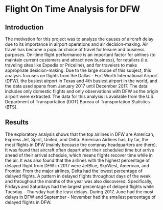 # Flight On Time Analysis for DFW

## Introduction
The motivation for this project was to analyze the causes of aircraft delay due to its importance in airport operations and air decision-making. Air travel has become a popular choice of travel for leisure and business purposes. On-time flight performance is an important factor for airlines (to maintain current customers and attract new business), for retailers (i.e. traveling sites like Expedia or Priceline), and for travelers to make appropriate desicion-making. Due to the large scope of this subject, this analysis focuses on flights from the Dallas - Fort Worth International Airport (DFW), the busiest airport in Texas and 4th busiest airport in the world, and the data used spans from January 2017 until December 2017. The data includes only domestic flights and only observations with DFW as the origin airport were extracted. The data for this analysis is available from the U.S. Department of Transportation (DOT) Bureau of Transportation Statistics (BTS).

## Results
The exploratory analysis shows that the top airlines in DFW are American, Express Jet, Spirit, United, and Delta. American Airlines has, by far, the most flights in DFW (mainly because the compnay headquarters are there). It was found that aircraft often depart after their scheduled time but arrive ahead of their arrival schedule, which means flights recover time while in the air. It was also found that the airlines with the highest percentage of delayed flight from DFW in 2017 were JetBlue, SkyWest, American, and Frontier. From the major airlines, Delta had the lowest percentage of delayed flights. A pattern in delayed flights throughout days of the week and throughout the months of the year was also discovered. Specifically, Fridays and Saturdays had the largest percentage of delayed flights while Tuesday - Thursday had the least delays. During 2017, June had the most delays in DFW and September - November had the smallest percentage of delayed flights in DFW.
